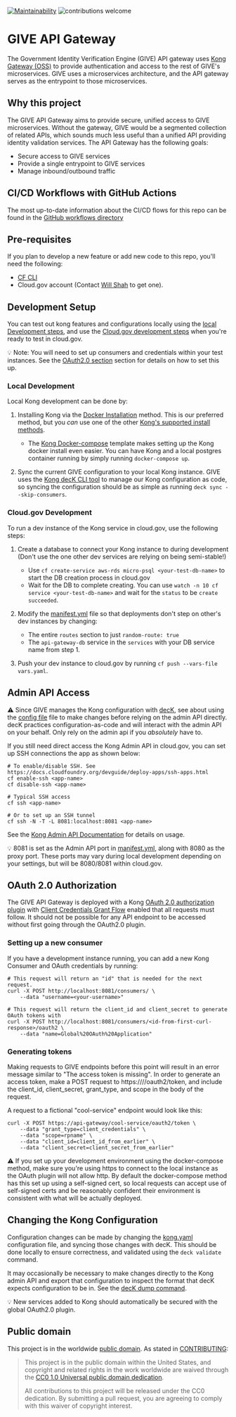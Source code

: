 [![Maintainability](https://api.codeclimate.com/v1/badges/51007637d64a020ca966/maintainability)](https://codeclimate.com/github/18F/identity-give-gateway-service/maintainability)
![contributions welcome](https://img.shields.io/badge/contributions-welcome-brightgreen.svg?style=flat)

# GIVE API Gateway
The Government Identity Verification Engine (GIVE) API gateway uses
[Kong Gateway (OSS)](https://docs.konghq.com/gateway-oss/) to provide
authentication and access to the rest of GIVE's microservices. GIVE uses a
microservices architecture, and the API gateway serves as the entrypoint to
those microservices.

## Why this project
The GIVE API Gateway aims to provide secure, unified access to GIVE
microservices. Without the gateway, GIVE would be a segmented collection of
related APIs, which sounds much less useful than a unified API providing
identity validation services. The API Gateway has the following goals:
* Secure access to GIVE services
* Provide a single entrypoint to GIVE services
* Manage inbound/outbound traffic

## CI/CD Workflows with GitHub Actions
The most up-to-date information about the CI/CD flows for this repo can be
found in the [GitHub workflows directory](https://github.com/18F/identity-give-gateway-service/tree/main/.github/workflows)

## Pre-requisites
If you plan to develop a new feature or add new code to this repo, you'll need
the following:
- [CF CLI](https://easydynamics.atlassian.net/wiki/spaces/GSATTS/pages/1252032607/Cloud.gov+CF+CLI+Setup)
- Cloud.gov account (Contact [Will Shah](mailto:wshah@easydynamics.com?subject=GSA%20Cloud.gov%20Account) to get one).

## Development Setup
You can test out kong features and configurations locally using the
[local Development steps](#Local-Development), and use the
[Cloud.gov development steps](#Cloud.gov-Development) when you're ready to test
in cloud.gov.

:bulb: Note: You will need to set up consumers and credentials within your test
instances. See the [OAuth2.0 section](#OAuth-2.0-Authorization) section for
details on how to set this up.

### Local Development
Local Kong development can be done by:
1. Installing Kong via the [Docker Installation](https://docs.konghq.com/install/docker/)
method. This is our preferred method, but you _can_ use one of the other
[Kong's supported install methods](https://konghq.com/install/).

    * The [Kong Docker-compose](https://github.com/Kong/docker-kong/tree/master/compose)
    template makes setting up the Kong docker install even easier. You can have
    Kong and a local postgres container running by simply running
    `docker-compose up`.

2. Sync the current GIVE configuration to your local Kong instance. GIVE uses
the [Kong decK CLI tool](https://docs.konghq.com/deck/overview/) to manage our
Kong configuration as code, so syncing the configuration should be as simple as
running `deck sync --skip-consumers`.

### Cloud.gov Development
To run a dev instance of the Kong service in cloud.gov, use the following steps:

1. Create a database to connect your Kong instance to during development (Don't
use the one other dev services are relying on being semi-stable!)
    * Use `cf create-service aws-rds micro-psql <your-test-db-name>` to start
    the DB creation process in cloud.gov
    * Wait for the DB to complete creating. You can use
    `watch -n 10 cf service <your-test-db-name>` and wait for the `status` to
    be `create succeeded`.

2. Modify the [manifest.yml](manifest.yml) file so that deployments don't step
on other's dev instances by changing:
    * The entire `routes` section to just `random-route: true`
    * The `api-gateway-db` service in the `services` with your DB
    service name from step 1.

3. Push your dev instance to cloud.gov by running `cf push --vars-file vars.yaml`.

## Admin API Access

:warning: Since GIVE manages the Kong configuration with
[decK](https://docs.konghq.com/deck/overview/), see about using the
[config file](kong.yaml) file to make changes before relying on the admin API
directly. decK practices configuration-as-code and will interact with the
admin API on your behalf. Only rely on the admin api if you *absolutely* have to.

If you still need direct access the Kong Admin API in cloud.gov, you can set up
SSH connections the app as shown below:

```shell
# To enable/disable SSH. See https://docs.cloudfoundry.org/devguide/deploy-apps/ssh-apps.html
cf enable-ssh <app-name>
cf disable-ssh <app-name>

# Typical SSH access
cf ssh <app-name>

# Or to set up an SSH tunnel
cf ssh -N -T -L 8081:localhost:8081 <app-name>
```

See the [Kong Admin API Documentation](https://docs.konghq.com/gateway-oss/2.3.x/admin-api/)
for details on usage.

:bulb: 8081 is set as the Admin API port in [manifest.yml](manifest.yml), along
with 8080 as the proxy port. These ports may vary during local development
depending on your settings, but will be 8080/8081 within cloud.gov.

## OAuth 2.0 Authorization

The GIVE API Gateway is deployed with a Kong
[OAuth 2.0 authorization plugin](https://docs.konghq.com/hub/kong-inc/oauth2/)
with [Client Credentials Grant Flow](https://tools.ietf.org/html/rfc6749#section-4.4)
enabled that all requests must follow. It should not be possible for any API
endpoint to be accessed without first going through the OAuth2.0 plugin.

### Setting up a new consumer
If you have a development instance running, you can add a new Kong Consumer and
OAuth credentials by running:
```shell
# This request will return an "id" that is needed for the next request.
curl -X POST http://localhost:8081/consumers/ \
    --data "username=<your-username>"

# This request will return the client_id and client_secret to generate OAuth tokens with
curl -X POST http://localhost:8081/consumers/<id-from-first-curl-response>/oauth2 \
    --data "name=Global%20OAuth%20Application"
```

### Generating tokens
Making requests to GIVE endpoints before this point will result in an error
message similar to "The access token is missing". In order to generate an
access token, make a POST request to
https://<api-gateway>/<service>/oauth2/token, and include the client_id,
client_secret, grant_type, and scope in the body of the request.

A request to a fictional "cool-service" endpoint would look like this:
```
curl -X POST https://api-gateway/cool-service/oauth2/token \
    --data "grant_type=client_credentials" \
    --data "scope=rpname" \
    --data "client_id=client_id_from_earlier" \
    --data "client_secret=client_secret_from_earlier"
```

:warning: If you set up your development environment using the docker-compose
method, make sure you're using https to connect to the local instance as the
OAuth plugin will not allow http. By default the docker-compose method has this
set up using a self-signed cert, so local requests can accept use of
self-signed certs and be reasonably confident their environment is consistent
with what will be actually deployed.

## Changing the Kong Configuration
Configuration changes can be made by changing the [kong.yaml](kong.yaml)
configuration file, and syncing those changes with decK. This should be done
locally to ensure correctness, and validated using the `deck validate` command.

It may occasionally be necessary to make changes directly to the Kong admin API
and export that configuration to inspect the format that decK expects
configuration to be in. See the
[decK dump command](https://docs.konghq.com/deck/commands/#dump).

:bulb: New services added to Kong should automatically be secured with the
global OAuth2.0 plugin.

## Public domain

This project is in the worldwide [public domain](LICENSE.md). As stated in
[CONTRIBUTING](CONTRIBUTING.md):

> This project is in the public domain within the United States, and copyright
and related rights in the work worldwide are waived through the
[CC0 1.0 Universal public domain dedication](https://creativecommons.org/publicdomain/zero/1.0/).
>
> All contributions to this project will be released under the CC0 dedication.
By submitting a pull request, you are agreeing to comply with this waiver of
copyright interest.
